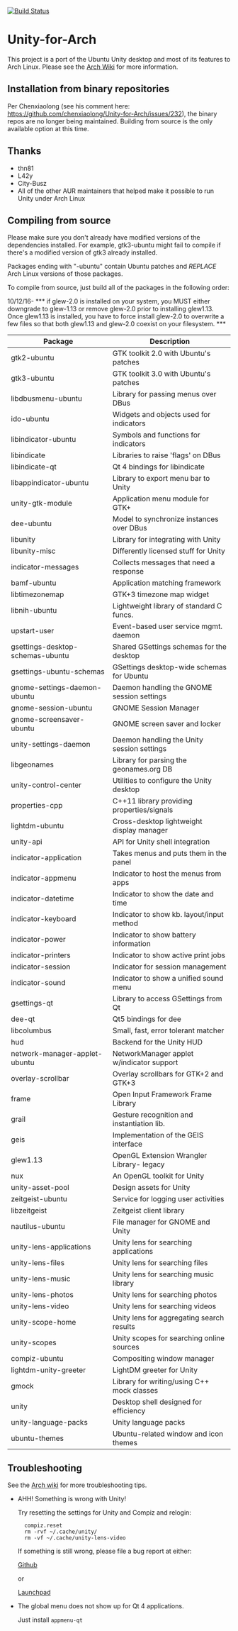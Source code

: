 [![Build Status](https://jenkins.noobdev.io/job/ArchLinux_Build_Package/badge/icon)](https://jenkins.noobdev.io/job/ArchLinux_Build_Package/)

Unity-for-Arch
==============
This project is a port of the Ubuntu Unity desktop and most of its features to Arch Linux. Please see the [Arch Wiki](https://wiki.archlinux.org/index.php/unity) for more information.

Installation from binary repositories
-------------------------------------
Per Chenxiaolong (see his comment here: https://github.com/chenxiaolong/Unity-for-Arch/issues/232), the binary repos are no longer being maintained. Building from source is the only available option at this time.

Thanks
------
* thn81
* L42y
* City-Busz
* All of the other AUR maintainers that helped make it possible to run Unity under Arch Linux

Compiling from source
---------------------
Please make sure you don't already have modified versions of the dependencies installed. For example, gtk3-ubuntu might fail to compile if there's a modified version of gtk3 already installed.

Packages ending with "-ubuntu" contain Ubuntu patches and *REPLACE* Arch Linux versions of those packages.

To compile from source, just build all of the packages in the following order:

10/12/16- *** if glew-2.0 is installed on your system, you MUST either downgrade to glew-1.13 or remove glew-2.0 prior to installing glew1.13. Once glew1.13 is installed, you have to force install glew-2.0 to overwrite a few files so that both glew1.13 and glew-2.0 coexist on your filesystem. ***

| Package                          | Description                                |
| -------------------------------- | ------------------------------------------ |
| gtk2-ubuntu                      | GTK toolkit 2.0 with Ubuntu's patches      |
| gtk3-ubuntu                      | GTK toolkit 3.0 with Ubuntu's patches      |
| libdbusmenu-ubuntu               | Library for passing menus over DBus        |
| ido-ubuntu                       | Widgets and objects used for indicators    |
| libindicator-ubuntu              | Symbols and functions for indicators       |
| libindicate                      | Libraries to raise 'flags' on DBus         |
| libindicate-qt                   | Qt 4 bindings for libindicate              |
| libappindicator-ubuntu           | Library to export menu bar to Unity        |
| unity-gtk-module                 | Application menu module for GTK+           |
| dee-ubuntu                       | Model to synchronize instances over DBus   |
| libunity                         | Library for integrating with Unity         |
| libunity-misc                    | Differently licensed stuff for Unity       |
| indicator-messages               | Collects messages that need a response     |
| bamf-ubuntu                      | Application matching framework             |
| libtimezonemap                   | GTK+3 timezone map widget                  |
| libnih-ubuntu                    | Lightweight library of standard C funcs.   |
| upstart-user                     | Event-based user service mgmt. daemon      |
| gsettings-desktop-schemas-ubuntu | Shared GSettings schemas for the desktop   |
| gsettings-ubuntu-schemas         | GSettings desktop-wide schemas for Ubuntu  |
| gnome-settings-daemon-ubuntu     | Daemon handling the GNOME session settings |
| gnome-session-ubuntu             | GNOME Session Manager                      |
| gnome-screensaver-ubuntu         | GNOME screen saver and locker              |
| unity-settings-daemon            | Daemon handling the Unity session settings |
| libgeonames                      | Library for parsing the geonames.org DB    |
| unity-control-center             | Utilities to configure the Unity desktop   |
| properties-cpp                   | C++11 library providing properties/signals |
| lightdm-ubuntu                   | Cross-desktop lightweight display manager  |
| unity-api                        | API for Unity shell integration            |
| indicator-application            | Takes menus and puts them in the panel     |
| indicator-appmenu                | Indicator to host the menus from apps      |
| indicator-datetime               | Indicator to show the date and time        |
| indicator-keyboard               | Indicator to show kb. layout/input method  |
| indicator-power                  | Indicator to show battery information      |
| indicator-printers               | Indicator to show active print jobs        |
| indicator-session                | Indicator for session management           |
| indicator-sound                  | Indicator to show a unified sound menu     |
| gsettings-qt                     | Library to access GSettings from Qt        |
| dee-qt                           | Qt5 bindings for dee                       |
| libcolumbus                      | Small, fast, error tolerant matcher        |
| hud                              | Backend for the Unity HUD                  |
| network-manager-applet-ubuntu    | NetworkManager applet w/indicator support  |
| overlay-scrollbar                | Overlay scrollbars for GTK+2 and GTK+3     |
| frame                            | Open Input Framework Frame Library         |
| grail                            | Gesture recognition and instantiation lib. |
| geis                             | Implementation of the GEIS interface       |
| glew1.13                         | OpenGL Extension Wrangler Library- legacy  |
| nux                              | An OpenGL toolkit for Unity                |
| unity-asset-pool                 | Design assets for Unity                    |
| zeitgeist-ubuntu                 | Service for logging user activities        |
| libzeitgeist                     | Zeitgeist client library                   |
| nautilus-ubuntu                  | File manager for GNOME and Unity           |
| unity-lens-applications          | Unity lens for searching applications      |
| unity-lens-files                 | Unity lens for searching files             |
| unity-lens-music                 | Unity lens for searching music library     |
| unity-lens-photos                | Unity lens for searching photos            |
| unity-lens-video                 | Unity lens for searching videos            |
| unity-scope-home                 | Unity lens for aggregating search results  |
| unity-scopes                     | Unity scopes for searching online sources  |
| compiz-ubuntu                    | Compositing window manager                 |
| lightdm-unity-greeter            | LightDM greeter for Unity                  |
| gmock                            | Library for writing/using C++ mock classes |
| unity                            | Desktop shell designed for efficiency      |
| unity-language-packs             | Unity language packs                       |
| ubuntu-themes                    | Ubuntu-related window and icon themes      |

Troubleshooting
---------------
See the [Arch wiki](https://wiki.archlinux.org/index.php/unity) for more troubleshooting tips.

* AHH! Something is wrong with Unity!

    Try resetting the settings for Unity and Compiz and relogin:

        compiz.reset
        rm -rvf ~/.cache/unity/
        rm -vf ~/.cache/unity-lens-video

    If something is still wrong, please file a bug report at either:
    
    [Github](https://github.com/chenxiaolong/Unity-for-Arch/issues)

    or

    [Launchpad](https://bugs.launchpad.net/unity-for-arch)

* The global menu does not show up for Qt 4 applications.

    Just install `appmenu-qt`
